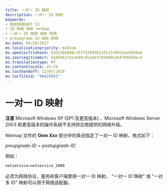 ```yaml
---
title: 一对一 ID 映射
description: 一对一 ID 映射
keywords:
- 映射网络组件 Id
- ID 映射 WDK netmap
- 一对一 ID 映射 WDK 网络
- preupgrade Id WDK 网络
ms.date: 04/20/2017
ms.localizationpriority: medium
ms.openlocfilehash: 63d1368800c357f32693633fb13c092daa4969a8
ms.sourcegitcommit: 418e6617e2a695c9cb4b37b5b60e264760858acd
ms.translationtype: MT
ms.contentlocale: zh-CN
ms.lasthandoff: 12/07/2020
ms.locfileid: "96825043"
---
```

# <a name="one-to-one-id-mapping"></a>一对一 ID 映射





**注意**  Microsoft Windows XP (SP1 及更高版本) 、Microsoft Windows Server 2003 和更高版本的操作系统不支持供应商提供的网络升级。

 

Netmap 文件的 **Oem <em>Xxx</em>** 部分中的条目指定了一对一 ID 映射，格式如下：

*preupgrade-ID*  = *postupgrade-ID*

例如：

```cpp
netservice=netservice_2000
```

必须为网络协议、服务和客户端使用一对一 ID 映射。 "一对一 ID 映射" 或 "一对多 ID" 映射可以用于网络适配器。

 

 





